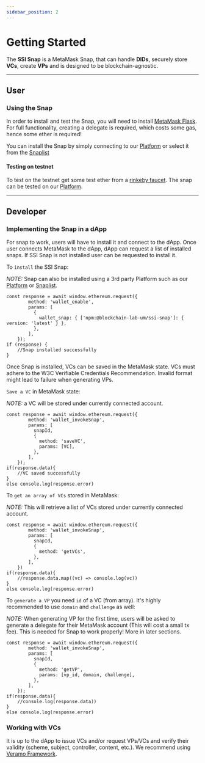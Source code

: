 ```yaml
---
sidebar_position: 2
---
```


# Getting Started

The **SSI Snap** is a MetaMask Snap, that can handle **DIDs**, securely store **VCs**, create **VPs** and is designed to be blockchain-agnostic.

---

## User

### Using the Snap

In order to install and test the Snap, you will need to install [MetaMask Flask](https://metamask.io/flask/). For full functionality, creating a delegate is required, which costs some gas, hence some ether is required!

You can install the Snap by simply connecting to our [Platform](https://blockchain-lab-um.github.io/course-dapp/) or select it from the [Snaplist](https://snaplist.org/)

#### Testing on testnet

To test on the testnet get some test ether from a [rinkeby faucet](https://faucets.chain.link/rinkeby). The snap can be tested on our [Platform](https://blockchain-lab-um.github.io/course-dapp/).

---

## Developer

### Implementing the Snap in a dApp

For snap to work, users will have to install it and connect to the dApp. Once user connects MetaMask to the dApp, dApp can request a list of installed snaps. If SSI Snap is not installed user can be requested to install it.

To `install` the SSI Snap:

_NOTE:_ Snap can also be installed using a 3rd party Platform such as our [Platform](https://blockchain-lab-um.github.io/course-dapp/) or [Snaplist](https://snaplist.org/).

```
const response = await window.ethereum.request({
        method: 'wallet_enable',
        params: [
          {
            wallet_snap: { ['npm:@blockchain-lab-um/ssi-snap']: { version: 'latest' } },
          },
        ],
    });
if (response) {
    //Snap installed successfully
}
```

Once Snap is installed, VCs can be saved in the MetaMask state. VCs must adhere to the W3C Verifiable Credentials Recommendation. Invalid format might lead to failure when generating VPs.

`Save a VC` in MetaMask state:

_NOTE:_ a VC will be stored under currently connected account.

```
const response = await window.ethereum.request({
        method: 'wallet_invokeSnap',
        params: [
          snapId,
          {
            method: 'saveVC',
            params: [VC],
          },
        ],
    });
if(response.data){
    //VC saved successfully
}
else console.log(response.error)
```

To `get an array of VCs` stored in MetaMask:

_NOTE:_ This will retrieve a list of VCs stored under currently connected account.

```
const response = await window.ethereum.request({
        method: 'wallet_invokeSnap',
        params: [
          snapId,
          {
            method: 'getVCs',
          },
        ],
    })
if(response.data){
    //response.data.map((vc) => console.log(vc))
}
else console.log(response.error)

```

To `generate a VP` you need `id` of a VC (from array). It's highly recommended to use `domain` and `challenge` as well:

_NOTE:_ When generating VP for the first time, users will be asked to generate a delegate for their MetaMask account (This will cost a small tx fee). This is needed for Snap to work properly! More in later sections.

```
const response = await window.ethereum.request({
        method: 'wallet_invokeSnap',
        params: [
          snapId,
          {
            method: 'getVP',
            params: [vp_id, domain, challenge],
          },
        ],
    });
if(response.data){
    //console.log(response.data))
}
else console.log(response.error)
```

### Working with VCs

It is up to the dApp to issue VCs and/or request VPs/VCs and verify their validity (scheme, subject, controller, content, etc.). We recommend using [Veramo Framework](https://veramo.io/).
